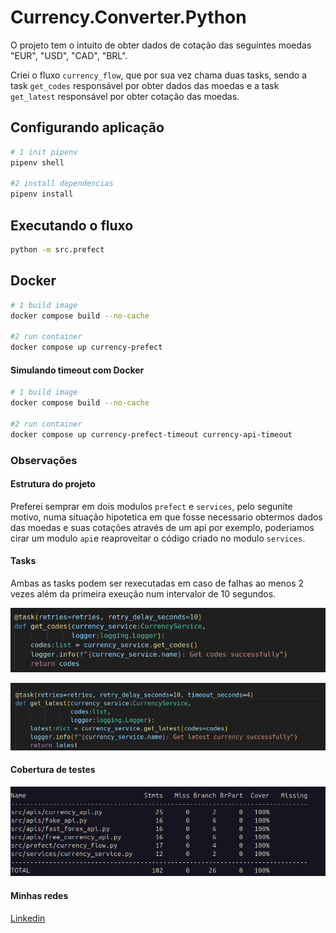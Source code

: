 # Currency.Converter.Python

O projeto tem o intuito de obter dados de cotação das seguintes moedas "EUR", "USD", "CAD", "BRL".

Criei o fluxo `currency_flow`, que por sua vez chama duas tasks, sendo a task `get_codes` responsável por obter dados das moedas e a task `get_latest` responsável por obter cotação das moedas.

## Configurando aplicação

```bash
# 1 init pipenv
pipenv shell

#2 install dependencias
pipenv install
```

## Executando o fluxo

```bash
python -m src.prefect
```

## Docker

```bash
# 1 build image
docker compose build --no-cache

#2 run container
docker compose up currency-prefect
```

#### Simulando timeout com Docker

```bash
# 1 build image
docker compose build --no-cache

#2 run container
docker compose up currency-prefect-timeout currency-api-timeout
```


### Observações

#### Estrutura do projeto

Preferei semprar em dois modulos `prefect` e `services`, pelo segunite motivo, numa situação hipotetica em que fosse necessario obtermos dados das moedas e suas cotações através de um api por exemplo, poderiamos cirar um modulo `api`e reaproveitar o código criado no modulo `services`.

#### Tasks

Ambas as tasks podem ser rexecutadas em caso de falhas ao menos 2 vezes além da primeira exeução num intervalor de 10 segundos.

![alt text](img/image.png)

![alt text](img/image-1.png)

#### Cobertura de testes

![alt text](img/image-3.png)

#### Minhas redes
[Linkedin](https://www.linkedin.com/in/fernando-cesar-da-silva-4615753a/)
